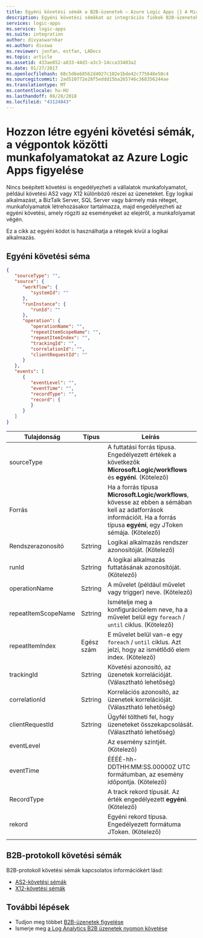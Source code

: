 ```yaml
---
title: Egyéni követési sémák a B2B-üzenetek – Azure Logic Apps |} A Microsoft Docs
description: Egyéni követési sémákat az integrációs fiókok B2B-üzenetek monitorozása az Azure Logic Apps Enterprise Integration Pack-létrehozása
services: logic-apps
ms.service: logic-apps
ms.suite: integration
author: divyaswarnkar
ms.author: divswa
ms.reviewer: jonfan, estfan, LADocs
ms.topic: article
ms.assetid: 433ae852-a833-44d3-a3c3-14cca33403a2
ms.date: 01/27/2017
ms.openlocfilehash: 68c5d6e68562d4027c102e1bde42c775648e58c4
ms.sourcegitcommit: 2ad510772e28f5eddd15ba265746c368356244ae
ms.translationtype: MT
ms.contentlocale: hu-HU
ms.lasthandoff: 08/28/2018
ms.locfileid: "43124843"
---
```

# <a name="create-custom-tracking-schemas-that-monitor-end-to-end-workflows-in-azure-logic-apps"></a>Hozzon létre egyéni követési sémák, a végpontok közötti munkafolyamatokat az Azure Logic Apps figyelése

Nincs beépített követési is engedélyezheti a vállalatok munkafolyamatot, például követési AS2 vagy X12 különböző részei az üzeneteket. Egy logikai alkalmazást, a BizTalk Server, SQL Server vagy bármely más réteget, munkafolyamatok létrehozásakor tartalmazza, majd engedélyezheti az egyéni követési, amely rögzíti az eseményeket az elejéről, a munkafolyamat végén. 

Ez a cikk az egyéni kódot is használhatja a rétegek kívül a logikai alkalmazás. 

## <a name="custom-tracking-schema"></a>Egyéni követési séma

```json
{
   "sourceType": "",
   "source": {
      "workflow": {
         "systemId": ""
      },
      "runInstance": {
         "runId": ""
      },
      "operation": {
         "operationName": "",
         "repeatItemScopeName": "",
         "repeatItemIndex": "",
         "trackingId": "",
         "correlationId": "",
         "clientRequestId": ""
      }
   },
   "events": [
      {
         "eventLevel": "",
         "eventTime": "",
         "recordType": "",
         "record": {                
         }
      }
   ]
}
```

| Tulajdonság | Típus | Leírás |
| --- | --- | --- |
| sourceType |   | A futtatási forrás típusa. Engedélyezett értékek a következők **Microsoft.Logic/workflows** és **egyéni**. (Kötelező) |
| Forrás |   | Ha a forrás típusa **Microsoft.Logic/workflows**, kövesse az ebben a sémában kell az adatforrások információit. Ha a forrás típusa **egyéni**, egy JToken sémája. (Kötelező) |
| Rendszerazonosító | Sztring | Logikai alkalmazás rendszer azonosítóját. (Kötelező) |
| runId | Sztring | A logikai alkalmazás futtatásának azonosítóját. (Kötelező) |
| operationName | Sztring | A művelet (például művelet vagy trigger) neve. (Kötelező) |
| repeatItemScopeName | Sztring | Ismételje meg a konfigurációelem neve, ha a művelet belül egy `foreach` / `until` ciklus. (Kötelező) |
| repeatItemIndex | Egész szám | E művelet belül van-e egy `foreach` / `until` ciklus. Azt jelzi, hogy az ismétlődő elem index. (Kötelező) |
| trackingId | Sztring | Követési azonosító, az üzenetek korrelációját. (Választható lehetőség) |
| correlationId | Sztring | Korrelációs azonosító, az üzenetek korrelációját. (Választható lehetőség) |
| clientRequestId | Sztring | Ügyfél töltheti fel, hogy üzeneteket összekapcsolását. (Választható lehetőség) |
| eventLevel |   | Az esemény szintjét. (Kötelező) |
| eventTime |   | ÉÉÉÉ-hh-DDTHH:MM:SS.00000Z UTC formátumban, az esemény időpontja. (Kötelező) |
| RecordType |   | A track rekord típusát. Az érték engedélyezett **egyéni**. (Kötelező) |
| rekord |   | Egyéni rekord típusa. Engedélyezett formátuma JToken. (Kötelező) |
||||

## <a name="b2b-protocol-tracking-schemas"></a>B2B-protokoll követési sémák

B2B-protokoll követési sémák kapcsolatos információkért lásd:

* [AS2-követési sémák](../logic-apps/logic-apps-track-integration-account-as2-tracking-schemas.md)   
* [X12-követési sémák](logic-apps-track-integration-account-x12-tracking-schema.md)

## <a name="next-steps"></a>További lépések

* Tudjon meg többet [B2B-üzenetek figyelése](logic-apps-monitor-b2b-message.md)
* Ismerje meg [a Log Analytics B2B üzenetek nyomon követése](../logic-apps/logic-apps-track-b2b-messages-omsportal.md)